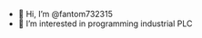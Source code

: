 - 👋 Hi, I’m @fantom732315
- 👀 I’m interested in programming industrial PLC


<!---
fantom732315/fantom732315 is a ✨ special ✨ repository because its `README.md` (this file) appears on your GitHub profile.
You can click the Preview link to take a look at your changes.
--->
